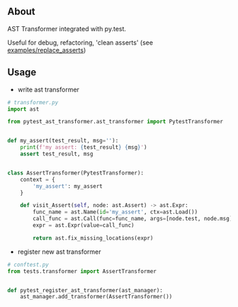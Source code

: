 About
-----
AST Transformer integrated with py.test.

Useful for debug, refactoring, 'clean asserts' (see [examples/replace_asserts](examples/replace_asserts))

Usage
-----
* write ast transformer
```python
# transformer.py
import ast

from pytest_ast_transformer.ast_transformer import PytestTransformer


def my_assert(test_result, msg=''):
    print(f'my assert: {test_result} {msg}')
    assert test_result, msg


class AssertTransformer(PytestTransformer):
    context = {
        'my_assert': my_assert
    }

    def visit_Assert(self, node: ast.Assert) -> ast.Expr:
        func_name = ast.Name(id='my_assert', ctx=ast.Load())
        call_func = ast.Call(func=func_name, args=[node.test, node.msg], keywords=[])
        expr = ast.Expr(value=call_func)

        return ast.fix_missing_locations(expr)
```
* register new ast transformer
```python
# conftest.py
from tests.transformer import AssertTransformer


def pytest_register_ast_transformer(ast_manager):
    ast_manager.add_transformer(AssertTransformer())
```

